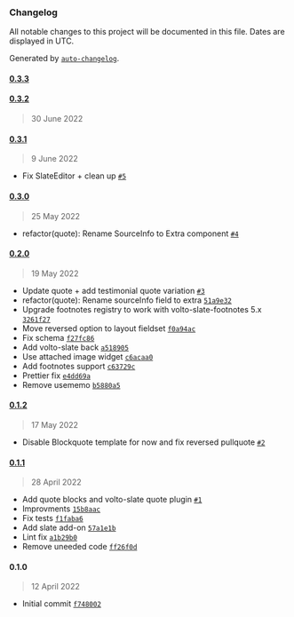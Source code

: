 ### Changelog

All notable changes to this project will be documented in this file. Dates are displayed in UTC.

Generated by [`auto-changelog`](https://github.com/CookPete/auto-changelog).

#### [0.3.3](https://github.com/eea/volto-quote-block/compare/0.3.2...0.3.3)


#### [0.3.2](https://github.com/eea/volto-quote-block/compare/0.3.1...0.3.2)

> 30 June 2022


#### [0.3.1](https://github.com/eea/volto-quote-block/compare/0.3.0...0.3.1)

> 9 June 2022

- Fix SlateEditor + clean up [`#5`](https://github.com/eea/volto-quote-block/pull/5)

#### [0.3.0](https://github.com/eea/volto-quote-block/compare/0.2.0...0.3.0)

> 25 May 2022

- refactor(quote): Rename SourceInfo to Extra component [`#4`](https://github.com/eea/volto-quote-block/pull/4)

#### [0.2.0](https://github.com/eea/volto-quote-block/compare/0.1.2...0.2.0)

> 19 May 2022

- Update quote + add testimonial quote variation [`#3`](https://github.com/eea/volto-quote-block/pull/3)
- refactor(quote): Rename sourceInfo field to extra [`51a9e32`](https://github.com/eea/volto-quote-block/commit/51a9e329e6d0a8b1caaadd42ccad1bd54e862210)
- Upgrade footnotes registry to work with volto-slate-footnotes 5.x [`3261f27`](https://github.com/eea/volto-quote-block/commit/3261f27d8749a022171ecdf8c854da832c40a2b9)
- Move reversed option to layout fieldset [`f0a94ac`](https://github.com/eea/volto-quote-block/commit/f0a94ac92820adc661030b095dc91fe048791e26)
- Fix schema [`f27fc86`](https://github.com/eea/volto-quote-block/commit/f27fc86025a004adc700f4f8ba36a080626a94af)
- Add volto-slate back [`a518905`](https://github.com/eea/volto-quote-block/commit/a518905f5a7a98213db0fd99396334dd2dbacef2)
- Use attached image widget [`c6acaa0`](https://github.com/eea/volto-quote-block/commit/c6acaa08ab9d985c963debff78e4d989b90556ac)
- Add footnotes support [`c63729c`](https://github.com/eea/volto-quote-block/commit/c63729cafce78dfe98d875d70214b3d8fd6c1f11)
- Prettier fix [`e4dd69a`](https://github.com/eea/volto-quote-block/commit/e4dd69a3051da854435093dc30f8048a650798a2)
- Remove usememo [`b5880a5`](https://github.com/eea/volto-quote-block/commit/b5880a5a1cf5c9889ec4c211c60f51986fd6255d)

#### [0.1.2](https://github.com/eea/volto-quote-block/compare/0.1.1...0.1.2)

> 17 May 2022

- Disable Blockquote template for now and fix reversed pullquote [`#2`](https://github.com/eea/volto-quote-block/pull/2)

#### [0.1.1](https://github.com/eea/volto-quote-block/compare/0.1.0...0.1.1)

> 28 April 2022

- Add quote blocks and volto-slate quote plugin [`#1`](https://github.com/eea/volto-quote-block/pull/1)
- Improvments [`15b8aac`](https://github.com/eea/volto-quote-block/commit/15b8aac6b575af5b6b05d32cbfd32d8c603b2eb3)
- Fix tests [`f1faba6`](https://github.com/eea/volto-quote-block/commit/f1faba692370b519c690a831efe80f26d1e9a8cc)
- Add slate add-on [`57a1e1b`](https://github.com/eea/volto-quote-block/commit/57a1e1bd5d68ec08afb24d6a51346ad54fa891b3)
- Lint fix [`a1b29b0`](https://github.com/eea/volto-quote-block/commit/a1b29b0ceee5606ec14edd8d60e3196019b07506)
- Remove uneeded code [`ff26f0d`](https://github.com/eea/volto-quote-block/commit/ff26f0d60193f70e993522f5f3f1328ce3ce6e11)

#### 0.1.0

> 12 April 2022

- Initial commit [`f748002`](https://github.com/eea/volto-quote-block/commit/f7480020346c8069fc825a439183b8f73445d62c)
